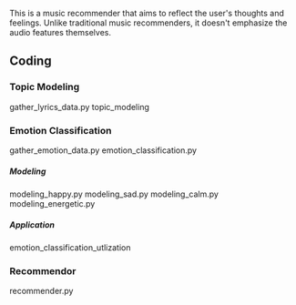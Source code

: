 This is a music recommender that aims to reflect the user's thoughts and feelings. Unlike traditional music recommenders, it doesn't emphasize the audio features themselves.

## Coding
### Topic Modeling
gather_lyrics_data.py
topic_modeling

### Emotion Classification
gather_emotion_data.py
emotion_classification.py
##### Modeling
modeling_happy.py
modeling_sad.py
modeling_calm.py
modeling_energetic.py
##### Application
emotion_classification_utlization

### Recommendor
recommender.py
